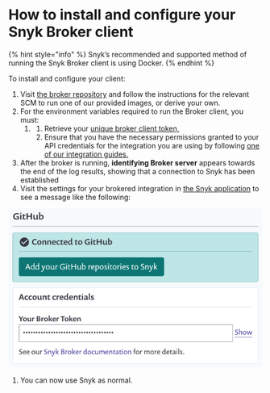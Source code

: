 # How to install and configure your Snyk Broker client

{% hint style="info" %}
Snyk’s recommended and supported method of running the Snyk Broker client is using Docker.
{% endhint %}

To install and configure your client:

1. Visit [the broker repository](https://github.com/snyk/broker) and follow the instructions for the relevant SCM to run one of our provided images, or derive your own.
2. For the environment variables required to run the Broker client, you must:
   1. 1. Retrieve your [unique broker client token,](https://docs.snyk.io/integrations/snyk-broker/retrieve-a-unique-broker-client-token)
      2. Ensure that you have the necessary permissions granted to your API credentials for the integration you are using by following [one of our integration guides.](https://docs.snyk.io/integrations)
3. After the broker is running, **identifying Broker server** appears towards the end of the log results, showing that a connection to Snyk has been established
4. Visit the settings for your brokered integration in [the Snyk application](https://app.snyk.io/) to see a message like the following: 

![image3.png](../../.gitbook/assets/image3-3-.png)

1. You can now use Snyk as normal.

